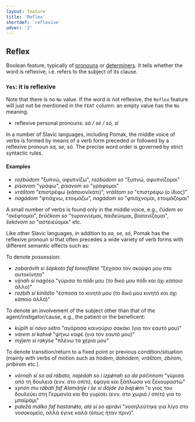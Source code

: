 ```yaml
---
layout: feature
title: 'Reflex'
shortdef: 'reflexive'
udver: '2'
---
```


## Reflex

Boolean feature, typically of [pronouns](../../u/pos/PRON) or [determiners](../../u/pos/DET). It tells whether the word is reflexive, 
i.e. refers to the subject of its clause.

### <a name="Yes">`Yes`</a>: it is reflexive

Note that there is no `No` value. If the word is not reflexive, the `Reflex` feature will just not be mentioned in the `FEAT` column: 
an empty value has the `No` meaning.


* reflexive personal pronouns: _sá / sé / só, sí_

In a  number of Slavic languages, including Pomak, the middle voice of verbs is formed by means of a verb form preceded or followed by a 
 reflexive pronoun *sa, se, só*. The precise word order is governed by strict syntactic rules.

#### Examples

- *razbúdom* "ξυπνώ, αφυπνίζω", *razbúdom so* "ξυπνώ, αφυπνίζομαι"
- *písavom* "γράφω", *písavom so* "γράφομαι"
- *vráštom* "επιστρέφω (κάποιον/κάτι)", *vráštom so* "επιστρέφω (ο ίδιος)"
- *nagádom* "φτιάχνω, ετοιμάζω", *nagádom so* "φτιάχνομαι, ετοιμάζομαι"

A small number of verbs is found only in the middle voice, e.g., *čúdem so* "σκέφτομαι", *brúčkom so* "τυραννιέμαι, παιδεύομαι, βασανίζομαι", 
*šekóvom so* "αστειεύομαι" etc.

Like other Slavic languages, in addition to *sa, se, só*, Pomak has the reflexive pronoun *sí* that often precedes a wide variety of verb forms 
with different semantic effects such as:

To denote possession:
- *zabarávih sí šápkoto faf tomofílete* "ξέχασα τον σκούφο μου στο αυτοκίνητο"
- *víjnah sí nagóso* "γύρισα το πόδι μου (το δικό μου πόδι και όχι κάποιο άλλο)"
- *razbíh sí kinitóto* "έσπασα το κινητό μου (το δικό μου κινητό και όχι κάποιο άλλο)"

To denote an involvement of the subject other than that of the agent/instigator/cause, e.g., the patient or the beneficent: 
- *kúpih sí nóvo sétro* "αγόρασα καινούριο σακάκι (για τον εαυτό μου)"
- *várem sí kahvǿ* "ψήνω καφέ (για τον εαυτό μου)"
- *mýjem sí rakýse* "πλένω τα χέρια μου"

To denote transition/return to a fixed point or previous condition/situation (mainly with verbs of motion such as
 *hódem*, *dahódem*, *vráštom*, *zbírom*, *pribírom* etc.)

- *vórnah sí so ad rábato, najédah so i izpǿnah so da póčinnom* "γύρισα από τη δουλειά (ενν. στο σπίτι), έφαγα και ξάπλωσα να ξεκουραστώ"
- *synón mu rábati faf Alamánje i še sí dójde za bajrǽm* "ο γιος του δουλεύει στη Γερμανία και θα γυρίσει (ενν. στο χωριό / σπίτι) για το μπαϊράμι"
- *paležá málko faf hastanǿto, alá sí so aprávi* "νοσηλεύτηκε για λίγο στο νοσοκομείο, αλλά έγινε καλά (όπως ήταν πριν)".



<!-- Interlanguage links updated Pá kvě 14 11:08:40 CEST 2021 -->
